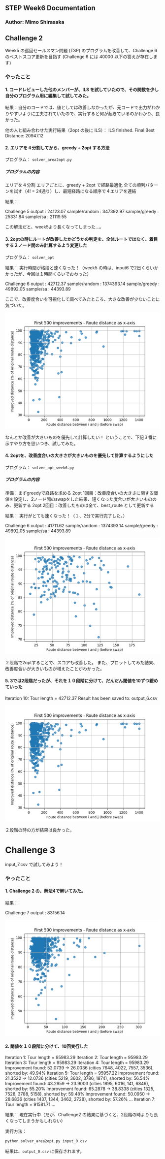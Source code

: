 ## STEP Week6 Documentation
### Author: Mimo Shirasaka

## Challenge 2
Week5 の巡回セールスマン問題 (TSP) のプログラムを改善して、Challenge 6 のベストスコア更新を目指す
(Challenge 6 には 40000 以下の答えが存在します)

### やったこと
#### 1. コードレビューした他のメンバーが、ILS を試していたので、その関数を少し自分のプログラム用に編集して試してみた。
結果：自分のコードでは、値としては改善しなかったが、元コードで出力がわかりやすいように工夫されていたので、実行すると何が起きているのかわかり、良かった。

他の人と組み合わせた実行結果（2opt の後に ILS）：
ILS finished. Final Best Distance: 20947.12


#### 2. エリアを４分割してから、greedy + 2opt する方法

プログラム： `solver_area2opt.py`

##### プログラムの内容
エリアを４分割
エリアごとに、greedy + 2opt で経路最適化
全ての順列パターンを試す（4! = 24通り）し、最短経路になる順序で４エリアを連結

結果：

Challenge 5
output          :   24123.07
sample/random   :  347392.97
sample/greedy   :   25331.84
sample/sa       :   21119.55

この解法だと、week5より長くなってしまった…。


#### 3. 2optの時にルートが改善したかどうかの判定を、全体ルートではなく、着目する２ノード間のみ計算するよう変更した
プログラム：
`solver_opt`

結果：
実行時間が格段と速くなった！（week5 の時は、input6 で2日くらいかかったが、今回は１時間くらいでおわった）

Challenge 6
output          :   42712.37
sample/random   : 1374393.14
sample/greedy   :   49892.05
sample/sa       :   44393.89

ここで、改善度合いを可視化して調べてみたところ、大きな改善が少ないことに気づいた。　

![2-opt improvement graph](two_opt_inp6.png)

なんとか改善が大きいものを優先して計算したい！
ということで、下記３番に示すやり方を思いつき、試してみた。


#### 4. 2optを、改善度合いの大きさが大きいものを優先して計算するようにした
プログラム：
`solver_opt_week6.py`

##### プログラムの内容
準備：まずgreedyで経路を求める
2opt 1回目：改善度合いの大きさに関する閾値を設定し、2ノード間のswapをした結果、短くなった度合いが大きいもののみ、更新する
2opt 2回目：改善したものは全て、best_route として更新する

結果：
実行がとても速くなった！（１、2分で実行完了した。）

Challenge 6
output          :   41711.62
sample/random   : 1374393.14
sample/greedy   :   49892.05
sample/sa       :   44393.89


![2-opt improvement graph](two_opt_85-100_inp6.png)

２段階で2optすることで、スコアも改善した。
また、プロットしてみた結果、改善度合いが大きいものが増えたことがわかった。

#### 5. 3では2段階だったが、それを１０段階に分けて、だんだん閾値を10ずつ緩めていった

Iteration 10: Tour length = 42712.37
Result has been saved to: output_6.csv

![2-opt improvement graph](multi_opt_inp6.png)

２段階の時の方が結果は良かった。

# Challenge 3
input_7.csv で試してみよう！

### やったこと
#### 1. Challenge 2 の、解法4で解いてみた。

結果：

Challenge 7
output          :   83156.14

![2-opt improvement graph](two_opt_85-100_inp7.png)

#### 2. 閾値を１０段階に分けて、10回実行した

Iteration 1: Tour length = 95983.29
Iteration 2: Tour length = 95983.29
Iteration 3: Tour length = 95983.29
Iteration 4: Tour length = 95983.29
Improvement found: 52.0739 -> 26.0036 (cities 7648, 4022, 7557, 3536), shorted by: 49.94%
Iteration 5: Tour length = 95957.22
Improvement found: 21.3522 -> 12.0736 (cities 5219, 3602, 3786, 1874), shorted by: 56.54%
Improvement found: 43.2959 -> 23.9003 (cities 1895, 6016, 141, 6846), shorted by: 55.20%
Improvement found: 65.2878 -> 38.8338 (cities 1325, 7528, 3788, 5158), shorted by: 59.48%
Improvement found: 50.0950 -> 28.6836 (cities 1437, 1344, 3462, 2728), shorted by: 57.26%
...
Iteration 7: Tour length = 91581.71
...

結果：
現在実行中（だが、Challenge2 の結果に基づくと、2段階の時よりも長くなってしまうかもしれない）



実行方法：
```bash
python solver_area2opt.py input_0.csv
```

結果は、`output_0.csv` に保存されます。







